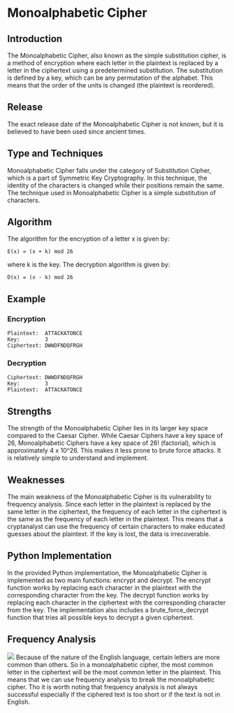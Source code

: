 # Monoalphabetic Cipher

## Introduction

The Monoalphabetic Cipher, also known as the simple substitution cipher, is a method of encryption where each letter in the plaintext is replaced by a letter in the ciphertext using a predetermined substitution. The substitution is defined by a key, which can be any permutation of the alphabet. This means that the order of the units is changed (the plaintext is reordered).
## Release
The exact release date of the Monoalphabetic Cipher is not known, but it is believed to have been used since ancient times.  
## Type and Techniques
Monoalphabetic Cipher falls under the category of Substitution Cipher, which is a part of Symmetric Key Cryptography. In this technique, the identity of the characters is changed while their positions remain the same. The technique used in Monoalphabetic Cipher is a simple substitution of characters.
## Algorithm

The algorithm for the encryption of a letter x is given by:

```
E(x) = (x + k) mod 26
```

where k is the key. The decryption algorithm is given by:

```
D(x) = (x - k) mod 26
```

## Example

### Encryption

```
Plaintext:  ATTACKATONCE
Key:        3
Ciphertext: DWWDFNDQFRGH
```

### Decryption

```
Ciphertext: DWWDFNDQFRGH
Key:        3
Plaintext:  ATTACKATONCE
```
## Strengths
The strength of the Monoalphabetic Cipher lies in its larger key space compared to the Caesar Cipher. While Caesar Ciphers have a key space of 26, Monoalphabetic Ciphers have a key space of 26! (factorial), which is approximately 4 x 10^26. This makes it less prone to brute force attacks.
It is relatively simple to understand and implement.
## Weaknesses
The main weakness of the Monoalphabetic Cipher is its vulnerability to frequency analysis. Since each letter in the plaintext is replaced by the same letter in the ciphertext, the frequency of each letter in the ciphertext is the same as the frequency of each letter in the plaintext. This means that a cryptanalyst can use the frequency of certain characters to make educated guesses about the plaintext.
If the key is lost, the data is irrecoverable.
## Python Implementation
In the provided Python implementation, the Monoalphabetic Cipher is implemented as two main functions: encrypt and decrypt. The encrypt function works by replacing each character in the plaintext with the corresponding character from the key. The decrypt function works by replacing each character in the ciphertext with the corresponding character from the key. The implementation also includes a brute_force_decrypt function that tries all possible keys to decrypt a given ciphertext.
## Frequency Analysis

![](/home/poro/Pictures/frequency-analysis-english-language.png)
Because of the nature of the English language, certain letters are more common than others.
So in a monoalphabetic cipher, the most common letter in the ciphertext will be the most common letter in the plaintext.
This means that we can use frequency analysis to break the monoalphabetic cipher. Tho it is worth noting that frequency
analysis is not always successful especially if the ciphered text is too short or if the text is not in English.